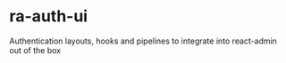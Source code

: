# ra-auth-ui
Authentication layouts, hooks and pipelines to integrate into react-admin out of the box
